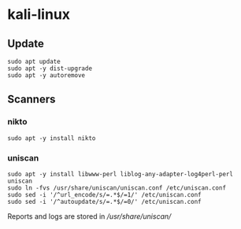 # kali-linux

## Update
```
sudo apt update
sudo apt -y dist-upgrade
sudo apt -y autoremove
```


## Scanners

### nikto
```
sudo apt -y install nikto
```
### uniscan
```
sudo apt -y install libwww-perl liblog-any-adapter-log4perl-perl uniscan
sudo ln -fvs /usr/share/uniscan/uniscan.conf /etc/uniscan.conf
sudo sed -i '/^url_encode/s/=.*$/=1/' /etc/uniscan.conf
sudo sed -i '/^autoupdate/s/=.*$/=0/' /etc/uniscan.conf
```
Reports and logs are stored in */usr/share/uniscan/*

